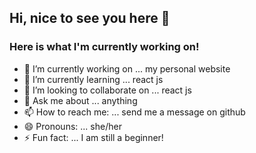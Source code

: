 ## Hi, nice to see you here 👋

### Here is what I'm currently working on!

- 🔭 I’m currently working on ... my personal website
- 🌱 I’m currently learning ... react js
- 👯 I’m looking to collaborate on ... react js
- 💬 Ask me about ... anything
- 📫 How to reach me: ... send me a message on github
- 😄 Pronouns: ... she/her
- ⚡ Fun fact: ... I am still a beginner!

